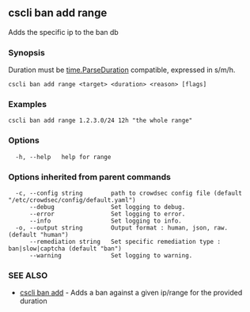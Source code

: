 ## cscli ban add range

Adds the specific ip to the ban db

### Synopsis

Duration must be [time.ParseDuration](https://golang.org/pkg/time/#ParseDuration) compatible, expressed in s/m/h.

```
cscli ban add range <target> <duration> <reason> [flags]
```

### Examples

```
cscli ban add range 1.2.3.0/24 12h "the whole range"
```

### Options

```
  -h, --help   help for range
```

### Options inherited from parent commands

```
  -c, --config string        path to crowdsec config file (default "/etc/crowdsec/config/default.yaml")
      --debug                Set logging to debug.
      --error                Set logging to error.
      --info                 Set logging to info.
  -o, --output string        Output format : human, json, raw. (default "human")
      --remediation string   Set specific remediation type : ban|slow|captcha (default "ban")
      --warning              Set logging to warning.
```

### SEE ALSO

* [cscli ban add](cscli_ban_add.md)	 - Adds a ban against a given ip/range for the provided duration


